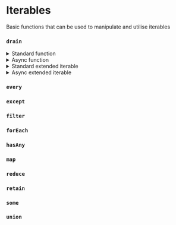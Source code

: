 # Iterables

Basic functions that can be used to manipulate and utilise iterables

### `drain`

<details>
    <summary>Standard function</summary>
    ```ts
    import { drain } from "@opennetwork/literal";
    
    const iterable: Iterable<number> = [1, 2, 3];
    const result: boolean = drain(iterable);
    console.log("Had any value", result);
    ```
</details>

<details>
    <summary>Async function</summary>
    ```ts
    import { asyncDrain, AsyncIterableLike } from "@opennetwork/literal";
    
    const iterable: AsyncIterableLike<number> = [1, 2, 3];
    
    (async () => {
        const result: boolean = await asyncDrain(iterable);
        console.log("Had any value", result);
    })();
    ```
</details>

<details>
    <summary>Standard extended iterable</summary>
    ```ts
    import { extendedIterable } from "@opennetwork/literal";
    
    const iterable: Iterable<number> = [1, 2, 3];
    const result: boolean = extendedIterable(iterable).drain();
    console.log("Had any value", result);
    ```
</details>

<details>
    <summary>Async extended iterable</summary>
    ```ts
    import { asyncExtendedIterable, AsyncIterableLike } from "@opennetwork/literal";
    
    const iterable: AsyncIterableLike<number> = [1, 2, 3];
    
    (async () => {
        const result: boolean = await asyncExtendedIterable(iterable).drain();
        console.log("Had any value", result);
    })();
    ```
</details>

### `every`

### `except`

### `filter`

### `forEach`

### `hasAny`

### `map`

### `reduce`

### `retain`

### `some`

### `union`

